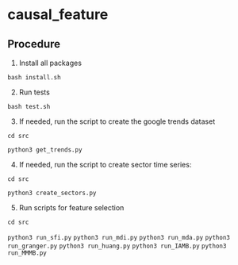 # causal_feature


## Procedure

1) Install all packages

`bash install.sh`


2) Run tests

`bash test.sh`


3) If needed, run the script to create the google trends dataset

`cd src`

`python3 get_trends.py`


4) If needed, run the script to create sector time series:

`cd src`

`python3 create_sectors.py`


5) Run scripts for feature selection

`cd src`

`python3 run_sfi.py`
`python3 run_mdi.py`
`python3 run_mda.py`
`python3 run_granger.py`
`python3 run_huang.py`
`python3 run_IAMB.py`
`python3 run_MMMB.py`
